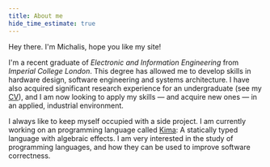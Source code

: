 ```yaml
---
title: About me
hide_time_estimate: true
---
```


Hey there. I'm Michalis, hope you like my site!

I'm a recent graduate of *Electronic and Information Engineering* from *Imperial
College London*. This degree has allowed me to develop skills in hardware
design, software engineering and systems architecture. I have also acquired
significant research experience for an undergraduate (see my [CV](/cv.pdf)), and
I am now looking to apply my skills — and acquire new ones — in an applied,
industrial environment.

I always like to keep myself occupied with a side project. I am currently
working on an programming language called
[Kima](https://gitlab.com/michalis_pardalos/Kima): A statically typed language
with algebraic effects. I am very interested in the study of programming languages, and how they can be used to improve software correctness.
